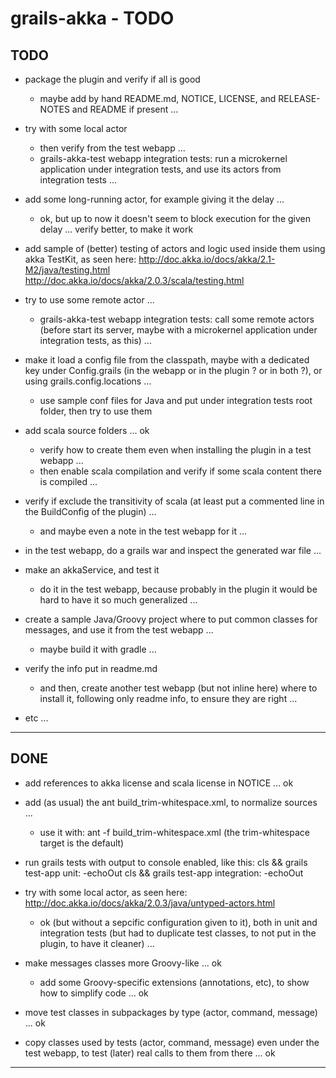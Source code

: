 grails-akka - TODO
==================

TODO
----

- package the plugin and verify if all is good
	+ maybe add by hand README.md, NOTICE, LICENSE, and RELEASE-NOTES and README if present ...


- try with some local actor
    + then verify from the test webapp ...
    + grails-akka-test webapp integration tests: 
	  run a microkernel application under integration tests, and use its actors from integration tests ...

- add some long-running actor, for example giving it the delay ...
	+ ok, but up to now it doesn't seem to block execution for the given delay ... verify better, to make it work

- add sample of (better) testing of actors and logic used inside them using akka TestKit, as seen here:
  http://doc.akka.io/docs/akka/2.1-M2/java/testing.html
  http://doc.akka.io/docs/akka/2.0.3/scala/testing.html
  

- try to use some remote actor ... 
    + grails-akka-test webapp integration tests: 
      call some remote actors (before start its server, maybe with a microkernel application under integration tests, as this) ...

- make it load a config file from the classpath, 
  maybe with a dedicated key under Config.grails (in the webapp or in the plugin ? or in both ?), or using grails.config.locations ...
	+ use sample conf files for Java and put under integration tests root folder, then try to use them


- add scala source folders ... ok
    + verify how to create them even when installing the plugin in a test webapp ...
    + then enable scala compilation and verify if some scala content there is compiled ...

- verify if exclude the transitivity of scala (at least put a commented line in the BuildConfig of the  plugin) ...
	+ and maybe even a note in the test webapp for it ...


- in the test webapp, do a grails war and inspect the generated war file ...

- make an akkaService, and test it
	+ do it in the test webapp, because probably in the plugin it would be hard to have it so much generalized ...

- create a sample Java/Groovy project where to put common classes for messages, and use it from the test webapp ...
    + maybe build it with gradle ...


- verify the info put in readme.md
	+ and then, create another test webapp (but not inline here) where to install it, following only readme info, to ensure they are right ...


- etc ...

---------------


DONE
----

- add references to akka license and scala license in NOTICE ... ok

- add (as usual) the ant build_trim-whitespace.xml, to normalize sources ...
	+ use it with: ant -f build_trim-whitespace.xml
	  (the trim-whitespace target is the default)

- run grails tests with output to console enabled, like this:
cls && grails test-app unit: -echoOut
cls && grails test-app integration: -echoOut

- try with some local actor, as seen here: http://doc.akka.io/docs/akka/2.0.3/java/untyped-actors.html
	+ ok (but without a sepcific configuration given to it), 
	  both in unit and integration tests (but had to duplicate test classes, to not put in the plugin, to have it cleaner) ...

- make messages classes more Groovy-like ... ok
	+ add some Groovy-specific extensions (annotations, etc), to show how to simplify code ... ok

- move test classes in subpackages by type (actor, command, message) ... ok
- copy classes used by tests (actor, command, message) even under the test webapp, to test (later) real calls to them from there ... ok


---------------

